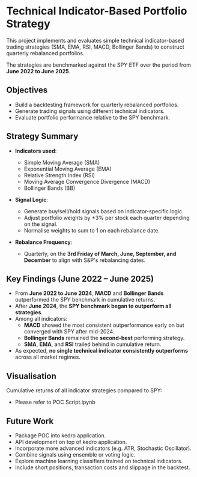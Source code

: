 # Technical Indicator-Based Portfolio Strategy

This project implements and evaluates simple technical indicator-based trading strategies (SMA, EMA, RSI, MACD, Bollinger Bands) to construct quarterly rebalanced portfolios. 

The strategies are benchmarked against the SPY ETF over the period from **June 2022 to June 2025**.

## Objectives

- Build a backtesting framework for quarterly rebalanced portfolios.
- Generate trading signals using different technical indicators.
- Evaluate portfolio performance relative to the SPY benchmark.

## Strategy Summary

- **Indicators used**:  
  - Simple Moving Average (SMA)  
  - Exponential Moving Average (EMA)  
  - Relative Strength Index (RSI)  
  - Moving Average Convergence Divergence (MACD)  
  - Bollinger Bands (BB)

- **Signal Logic**:  
  - Generate buy/sell/hold signals based on indicator-specific logic.  
  - Adjust portfolio weights by ±3% per stock each quarter depending on the signal.  
  - Normalise weights to sum to 1 on each rebalance date.

- **Rebalance Frequency**:  
  - Quarterly, on the **3rd Friday of March, June, September, and December** to align with S&P's rebalancing dates.

## Key Findings (June 2022 – June 2025)

- From **June 2022 to June 2024**, **MACD** and **Bollinger Bands** outperformed the SPY benchmark in cumulative returns.
- After **June 2024**, the **SPY benchmark began to outperform all strategies**.
- Among all indicators:
  - **MACD** showed the most consistent outperformance early on but converged with SPY after mid-2024.
  - **Bollinger Bands** remained the **second-best** performing strategy.
  - **SMA**, **EMA**, and **RSI** trailed behind in cumulative return.
- As expected, **no single technical indicator consistently outperforms** across all market regimes.

## Visualisation

Cumulative returns of all indicator strategies compared to SPY:
- Please refer to POC Script.ipynb

## Future Work

- Package POC into kedro application.
- API development on top of kedro application.
- Incorporate more advanced indicators (e.g. ATR, Stochastic Oscillator).
- Combine signals using ensemble or voting logic.
- Explore machine learning classifiers trained on technical indicators.
- Include short positions, transaction costs and slippage in the backtest.
